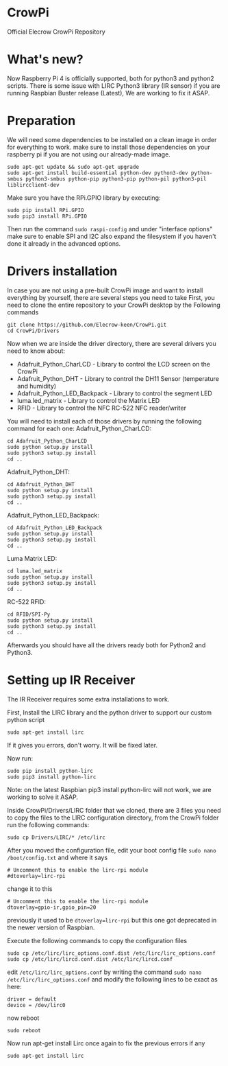 # CrowPi

Official Elecrow CrowPi Repository

# What's new?

Now Raspberry Pi 4 is officially supported, both for python3 and python2 scripts.
There is some issue with LIRC Python3 library (IR sensor) if you are running Raspbian Buster release (Latest), We are working to fix it ASAP.

# Preparation

We will need some dependencies to be installed on a clean image in order for everything to work.
make sure to install those dependencies on your raspberry pi if you are not using our already-made image.

````
sudo apt-get update && sudo apt-get upgrade
sudo apt-get install build-essential python-dev python3-dev python-smbus python3-smbus python-pip python3-pip python-pil python3-pil liblircclient-dev
````

Make sure you have the RPi.GPIO library by executing:

````
sudo pip install RPi.GPIO
sudo pip3 install RPi.GPIO
````

Then run the command ```` sudo raspi-config ```` and under "interface options" make sure to enable SPI and I2C
also expand the filesystem if you haven't done it already in the advanced options.

# Drivers installation

In case you are not using a pre-built CrowPi image and want to install everything by yourself, there are several steps you need to take
First, you need to clone the entire repository to your CrowPi desktop by the Following commands
````
git clone https://github.com/Elecrow-keen/CrowPi.git
cd CrowPi/Drivers
````
Now when we are inside the driver directory, there are several drivers you need to know about:

* Adafruit_Python_CharLCD - Library to control the LCD screen on the CrowPi
* Adafruit_Python_DHT - Library to control the DH11 Sensor (temperature and humidity)
* Adafruit_Python_LED_Backpack - Library to control the segment LED
* luma.led_matrix - Library to control the Matrix LED
* RFID - Library to control the NFC RC-522 NFC reader/writer

You will need to install each of those drivers by running the following command for each one:
Adafruit_Python_CharLCD:
````
cd Adafruit_Python_CharLCD
sudo python setup.py install
sudo python3 setup.py install
cd ..
````
Adafruit_Python_DHT:
````
cd Adafruit_Python_DHT
sudo python setup.py install
sudo python3 setup.py install
cd ..
````
Adafruit_Python_LED_Backpack:
````
cd Adafruit_Python_LED_Backpack
sudo python setup.py install
sudo python3 setup.py install
cd ..
````
Luma Matrix LED:
````
cd luma.led_matrix
sudo python setup.py install
sudo python3 setup.py install
cd ..
````
RC-522 RFID:
````
cd RFID/SPI-Py
sudo python setup.py install
sudo python3 setup.py install
cd ..
````

Afterwards you should have all the drivers ready both for Python2 and Python3.

# Setting up IR Receiver

The IR Receiver requires some extra installations to work.

First, Install the LIRC library and the python driver to support our custom python script
````
sudo apt-get install lirc
````
If it gives you errors, don't worry. It will be fixed later.

Now run:
````
sudo pip install python-lirc
sudo pip3 install python-lirc
````
Note: on the latest Raspbian pip3 install python-lirc will not work, we are working to solve it ASAP.

Inside CrowPi/Drivers/LIRC folder that we cloned, there are 3 files
you need to copy the files to the LIRC configuration directory, from the CrowPi folder run the following commands:
````
sudo cp Drivers/LIRC/* /etc/lirc
````

After you moved the configuration file, edit your boot config file ````sudo nano /boot/config.txt````
and where it says
````
# Uncomment this to enable the lirc-rpi module
#dtoverlay=lirc-rpi
````
change it to this
````
# Uncomment this to enable the lirc-rpi module
dtoverlay=gpio-ir,gpio_pin=20
````
previously it used to be ````dtoverlay=lirc-rpi```` but this one got deprecated in the newer version of Raspbian.

Execute the following commands to copy the configuration files
````
sudo cp /etc/lirc/lirc_options.conf.dist /etc/lirc/lirc_options.conf
sudo cp /etc/lirc/lircd.conf.dist /etc/lirc/lircd.conf
````

edit ````/etc/lirc/lirc_options.conf```` by writing the command ````sudo nano /etc/lirc/lirc_options.conf````
and modify the following lines to be exact as here:
````
driver = default
device = /dev/lirc0
````

now reboot
````
sudo reboot
````

Now run apt-get install Lirc once again to fix the previous errors if any
````
sudo apt-get install lirc
````
